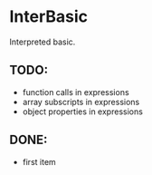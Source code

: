 InterBasic
==========

Interpreted basic.



TODO:
-----
- function calls in expressions
- array subscripts in expressions
- object properties in expressions

DONE:
-----
- first item
